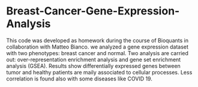 # Breast-Cancer-Gene-Expression-Analysis
This code was developed as homework during the course of Bioquants in collaboration with Matteo Bianco. we analyzed a gene expression dataset with two phenotypes: breast cancer and normal. Two analysis are carried out: over-representation enrichment analysis and gene set enrichment analysis (GSEA). Results show differentially expressed genes between tumor and healthy patients are maily associated to cellular processes. Less correlation is found also with some diseases like COVID 19. 
